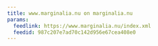 ```yaml
---
title: www.marginalia.nu on marginalia.nu
params:
  feedlink: https://www.marginalia.nu/index.xml
  feedid: 987c207e7ad70c142d956e67cea408e0
---
```

